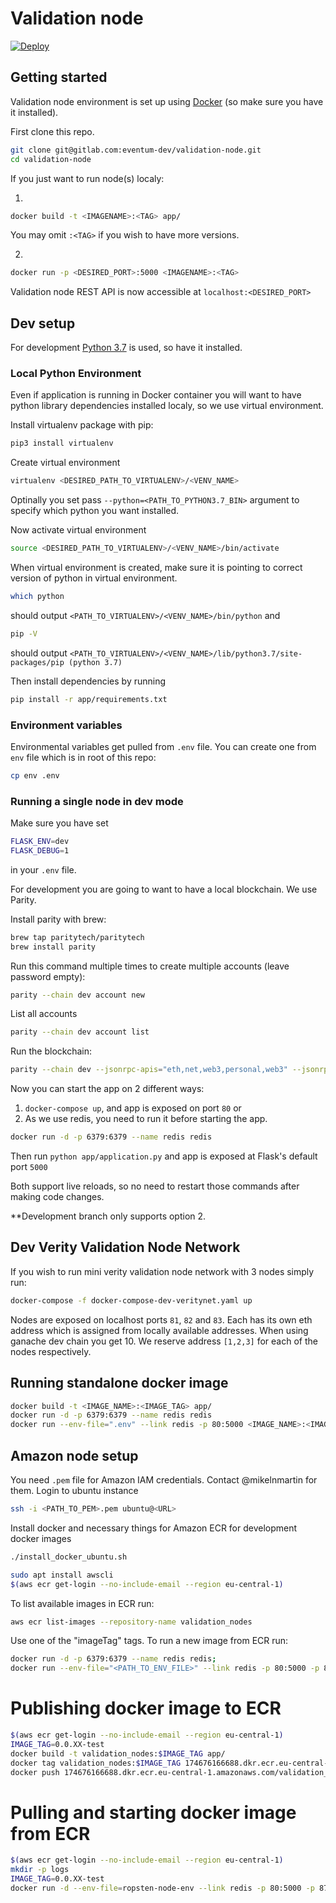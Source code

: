# Validation node

[![Deploy](https://www.herokucdn.com/deploy/button.svg)](https://heroku.com/deploy)

## Getting started

Validation node environment is set up using [Docker](https://www.docker.com/get-started) (so make sure you have it installed).


First clone this repo.

```bash
git clone git@gitlab.com:eventum-dev/validation-node.git
cd validation-node
```

If you just want to run node(s) localy:

1.
```bash
docker build -t <IMAGENAME>:<TAG> app/
```
You may omit `:<TAG>` if you wish to have more versions.

2.
```bash
docker run -p <DESIRED_PORT>:5000 <IMAGENAME>:<TAG>
```

Validation node REST API is now accessible at `localhost:<DESIRED_PORT>`


## Dev setup

For development [Python 3.7](https://www.python.org/downloads/release/python-370/) is used, so have it installed.

### Local Python Environment
Even if application is running in Docker container you will want to have python library dependencies installed localy, so we use virtual environment.

Install virtualenv package with pip:
```bash
pip3 install virtualenv
```

Create virtual environment
```bash
virtualenv <DESIRED_PATH_TO_VIRTUALENV>/<VENV_NAME>
```
Optinally you set pass `--python=<PATH_TO_PYTHON3.7_BIN>` argument to specify which python you want installed.

Now activate virtual environment
```bash
source <DESIRED_PATH_TO_VIRTUALENV>/<VENV_NAME>/bin/activate
``` 

When virtual environment is created, make sure it is pointing to correct version of python in virtual environment.
```bash
which python
```
should output ```<PATH_TO_VIRTUALENV>/<VENV_NAME>/bin/python``` and
```bash
pip -V
```
should output ```<PATH_TO_VIRTUALENV>/<VENV_NAME>/lib/python3.7/site-packages/pip (python 3.7)```

Then install dependencies by running
```bash
pip install -r app/requirements.txt
```

### Environment variables

Environmental variables get pulled from `.env` file. You can create one from `env` file which is in root of this repo:
```bash
cp env .env
```

### Running a single node in dev mode

Make sure you have set
```bash
FLASK_ENV=dev
FLASK_DEBUG=1
```
in your `.env` file.

For development you are going to want to have a local blockchain. We use Parity.

Install parity with brew:
```bash
brew tap paritytech/paritytech
brew install parity
```

Run this command multiple times to create multiple accounts (leave password empty): 

```bash
parity --chain dev account new
```

List all accounts
```bash
parity --chain dev account list
```

Run the blockchain:
```bash
parity --chain dev --jsonrpc-apis="eth,net,web3,personal,web3" --jsonrpc-interface '0.0.0.0' --geth
```

Now you can start the app on 2 different ways:

1. `docker-compose up`, and app is exposed on port `80`
or
2. As we use redis, you need to run it before starting the app.
```bash
docker run -d -p 6379:6379 --name redis redis
```

Then run `python app/application.py` and app is exposed at Flask's default port `5000` 

Both support live reloads, so no need to restart those commands after making code changes.

**Development branch only supports option 2.


## Dev Verity Validation Node Network

If you wish to run mini verity validation node network with 3 nodes simply run:

```bash
docker-compose -f docker-compose-dev-veritynet.yaml up
```

Nodes are exposed on localhost ports `81`, `82` and `83`.
Each has its own eth address which is assigned from locally available addresses. When using ganache dev chain you get 10.
We reserve address `[1,2,3]` for each of the nodes respectively.

## Running standalone docker image

```bash
docker build -t <IMAGE_NAME>:<IMAGE_TAG> app/
docker run -d -p 6379:6379 --name redis redis
docker run --env-file=".env" --link redis -p 80:5000 <IMAGE_NAME>:<IMAGE_TAG>
```

## Amazon node setup

You need `.pem` file for Amazon IAM credentials. Contact @mikelnmartin for them.
Login to ubuntu instance

```bash
ssh -i <PATH_TO_PEM>.pem ubuntu@<URL>
```

Install docker and necessary things for Amazon ECR for development docker images
```bash
./install_docker_ubuntu.sh

sudo apt install awscli
$(aws ecr get-login --no-include-email --region eu-central-1)
```

To list available images in ECR run:
```bash
aws ecr list-images --repository-name validation_nodes
```
Use one of the "imageTag" tags. To run a new image from ECR run:
```bash
docker run -d -p 6379:6379 --name redis redis;
docker run --env-file="<PATH_TO_ENV_FILE>" --link redis -p 80:5000 -p 8765:8765 174676166688.dkr.ecr.eu-central-1.amazonaws.com/validation_nodes:<IMAGE_TAG>
```

# Publishing docker image to ECR

```bash
$(aws ecr get-login --no-include-email --region eu-central-1)
IMAGE_TAG=0.0.XX-test
docker build -t validation_nodes:$IMAGE_TAG app/
docker tag validation_nodes:$IMAGE_TAG 174676166688.dkr.ecr.eu-central-1.amazonaws.com/validation_nodes:$IMAGE_TAG
docker push 174676166688.dkr.ecr.eu-central-1.amazonaws.com/validation_nodes:$IMAGE_TAG
```

# Pulling and starting docker image from ECR

```bash
$(aws ecr get-login --no-include-email --region eu-central-1)
mkdir -p logs
IMAGE_TAG=0.0.XX-test
docker run -d --env-file=ropsten-node-env --link redis -p 80:5000 -p 8765:8765 -v ~/logs:/app/logs 174676166688.dkr.ecr.eu-central-1.amazonaws.com/validation_nodes:$IMAGE_TAG
```
